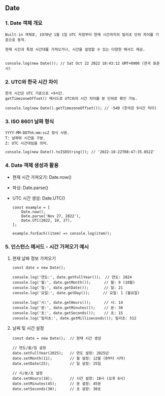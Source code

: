 
## Date

### 1. Date 객체 개요

    Built-in 객체로, 1970년 1월 1일 UTC 자정부터 현재 시간까지의 밀리초 단위 차이를 기준으로 동작.

    현재 시간과 특정 시간대를 가져오거나, 시간을 설정할 수 있는 다양한 메서드 제공.

    
    console.log(new Date()); // Sat Oct 22 2022 18:43:12 GMT+0900 (한국 표준시)
    


### 2. UTC와 한국 시간 차이

    한국 시간은 UTC 기준으로 +9시간.
    getTimezoneOffset() 메서드로 UTC와의 시간 차이를 분 단위로 확인 가능.
    
    console.log(new Date().getTimezoneOffset()); // -540 (한국은 9시간 차이)
    

### 3. ISO 8601 날짜 형식

    YYYY-MM-DDThh:mm:ssZ 형식 사용.
    T: 날짜와 시간을 구분.
    Z: UTC 시간대임을 의미.
    
    console.log(new Date().toISOString()); // '2022-10-22T08:47:35.052Z'
    


### 4. Date 객체 생성과 활용

- 현재 시간 가져오기: Date.now()
- 파싱: Date.parse()
- UTC 시간 생성: Date.UTC()

    ```
    const example = [
        Date.now(),
        Date.parse('Nov 27, 2022'),
        Date.UTC(2022, 10, 27),
    ];

    example.forEach((item) => console.log(item));
    ```




### 5. 인스턴스 메서드 - 시간 가져오기 예시

1. 현재 날짜 정보 가져오기
    ```
    const date = new Date();

    console.log('연도:', date.getFullYear());  // 연도: 2024
    console.log('월:', date.getMonth());      // 월: 9 (10월)
    console.log('일:', date.getDate());       // 일: 21
    console.log('요일:', date.getDay());      // 요일: 1 (월요일)

    console.log('시:', date.getHours());      // 시: 14
    console.log('분:', date.getMinutes());    // 분: 30
    console.log('초:', date.getSeconds());    // 초: 15
    console.log('밀리초:', date.getMilliseconds()); 밀리초: 512
    ```


2. 날짜 및 시간 설정

    ```
    const date = new Date();  // 현재 시간 생성

    // 연도/월/일 설정
    date.setFullYear(2025);   // 연도 설정: 2025년
    date.setMonth(11);        // 월 설정: 12월 (0부터 시작)
    date.setDate(25);         // 일 설정: 25일

    // 시/분/초 설정
    date.setHours(18);        // 시간 설정: 18시 (오후 6시)
    date.setMinutes(45);      // 분 설정: 45분
    date.setSeconds(30);      // 초 설정: 30초
